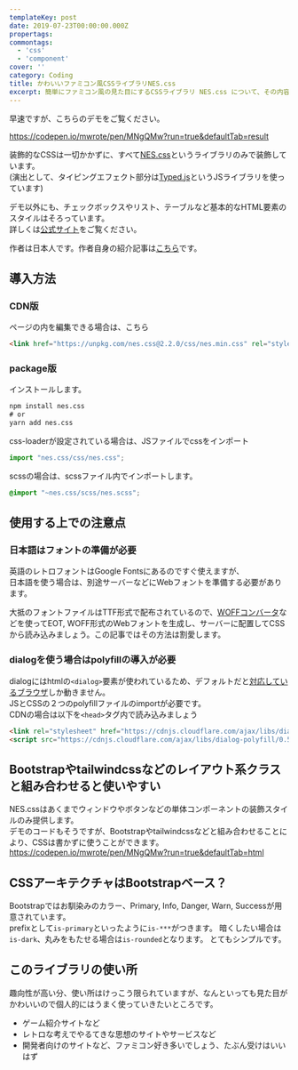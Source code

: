 ```yaml
---
templateKey: post
date: 2019-07-23T00:00:00.000Z
propertags:
commontags:
  - 'css'
  - 'component'
cover: ''
category: Coding
title: かわいいファミコン風CSSライブラリNES.css
excerpt: 簡単にファミコン風の見た目にするCSSライブラリ NES.css について、その内容や導入方法、使用感などをレポートします。
---
```


早速ですが、こちらのデモをご覧ください。

https://codepen.io/mwrote/pen/MNgQMw?run=true&defaultTab=result

装飾的なCSSは一切かかずに、すべて[NES.css](https://github.com/nostalgic-css/NES.css)というライブラリのみで装飾しています。<br>
(演出として、タイピングエフェクト部分は[Typed.js](https://github.com/mattboldt/typed.js)というJSライブラリを使っています)

デモ以外にも、チェックボックスやリスト、テーブルなど基本的なHTML要素のスタイルはそろっています。<br>
詳しくは[公式サイト](https://nostalgic-css.github.io/NES.css/)をご覧ください。

作者は日本人です。作者自身の紹介記事は[こちら](https://kuroeveryday.blogspot.com/2018/12/nescss-released.html)です。

## 導入方法

### CDN版

ページの<head>内を編集できる場合は、こちら
```html
<link href="https://unpkg.com/nes.css@2.2.0/css/nes.min.css" rel="stylesheet" />
```

### package版

インストールします。
```html
npm install nes.css
# or
yarn add nes.css
```

css-loaderが設定されている場合は、JSファイルでcssをインポート
```js
import "nes.css/css/nes.css";
```

scssの場合は、scssファイル内でインポートします。
```scss
@import "~nes.css/scss/nes.scss";
```

## 使用する上での注意点

### 日本語はフォントの準備が必要

英語のレトロフォントはGoogle Fontsにあるのですぐ使えますが、<br>
日本語を使う場合は、別途サーバーなどにWebフォントを準備する必要があります。

大抵のフォントファイルはTTF形式で配布されているので、[WOFFコンバータ](https://opentype.jp/woffconv.htm)などを使ってEOT, WOFF形式のWebフォントを生成し、サーバーに配置してCSSから読み込みましょう。この記事ではその方法は割愛します。

### dialogを使う場合はpolyfillの導入が必要

dialogにはhtmlの``<dialog>``要素が使われているため、デフォルトだと[対応しているブラウザ](https://developer.mozilla.org/ja/docs/Web/HTML/Element/dialog#Browser_compatibility)しか動きません。<br>
JSとCSSの２つのpolyfillファイルのimportが必要です。<br>
CDNの場合は以下を``<head>``タグ内で読み込みましょう

```html
<link rel="stylesheet" href="https://cdnjs.cloudflare.com/ajax/libs/dialog-polyfill/0.4.9/dialog-polyfill.css">
<script src="https://cdnjs.cloudflare.com/ajax/libs/dialog-polyfill/0.5.0/dialog-polyfill.min.js"></script>
```

## Bootstrapやtailwindcssなどのレイアウト系クラスと組み合わせると使いやすい

NES.cssはあくまでウィンドウやボタンなどの単体コンポーネントの装飾スタイルのみ提供します。<br>
デモのコードもそうですが、Bootstrapやtailwindcssなどと組み合わせることにより、CSSは書かずに使うことができます。
https://codepen.io/mwrote/pen/MNgQMw?run=true&defaultTab=html

## CSSアーキテクチャはBootstrapベース？

Bootstrapではお馴染みのカラー、Primary, Info, Danger, Warn, Successが用意されています。<br>
prefixとして``is-primary``といったように``is-***``がつきます。
暗くしたい場合は``is-dark``、丸みをもたせる場合は``is-rounded``となります。
とてもシンプルです。

## このライブラリの使い所

趣向性が高い分、使い所はけっこう限られていますが、なんといっても見た目がかわいいので個人的にはうまく使っていきたいところです。

- ゲーム紹介サイトなど
- レトロな考えでやるてきな思想のサイトやサービスなど
- 開発者向けのサイトなど、ファミコン好き多いでしょう、たぶん受けはいいはず

